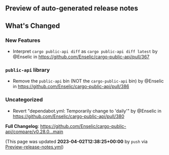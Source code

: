 ## Preview of auto-generated release notes
<!-- Release notes generated using configuration in .github/release.yml at main -->

## What's Changed
### New Features
* Interpret `cargo public-api diff` as `cargo public-api diff latest` by @Enselic in https://github.com/Enselic/cargo-public-api/pull/367
### `public-api` library
* Remove the `public-api` bin (NOT the `cargo-public-api` bin) by @Enselic in https://github.com/Enselic/cargo-public-api/pull/386
### Uncategorized
* Revert "dependabot.yml: Temporarily change to 'daily'" by @Enselic in https://github.com/Enselic/cargo-public-api/pull/380


**Full Changelog**: https://github.com/Enselic/cargo-public-api/compare/v0.28.0...main


(This page was updated **2023-04-02T12:38:25+00:00** by `push` via [Preview-release-notes.yml](https://github.com/Enselic/cargo-public-api/actions/runs/4588727524))
